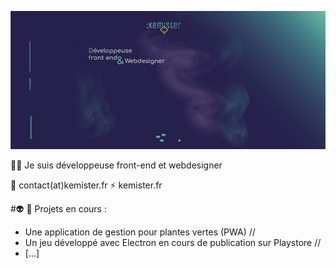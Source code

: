![Cover](https://github.com/adelinecodeuronline/adelinecodeuronline/blob/main/banniere.jpg)

👩‍💻 Je suis développeuse front-end et webdesigner

💬 contact(at)kemister.fr
⚡ kemister.fr

#👽 👾 Projets en cours :
- Une application de gestion pour plantes vertes (PWA) //
- Un jeu développé avec Electron en cours de publication sur Playstore  //
- [...]

